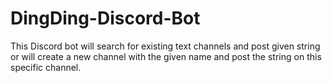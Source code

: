 # DingDing-Discord-Bot
This Discord bot will search for existing text channels and post given string or will create a new channel with the given name and post the string on this specific channel.
